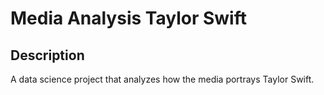 # Media Analysis Taylor Swift

## Description

A data science project that analyzes how the media portrays Taylor Swift.
